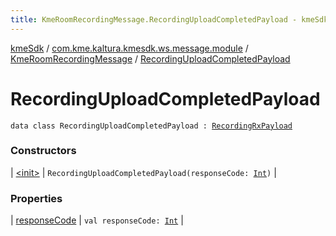 ```yaml
---
title: KmeRoomRecordingMessage.RecordingUploadCompletedPayload - kmeSdk
---
```


[kmeSdk](../../../index.html) / [com.kme.kaltura.kmesdk.ws.message.module](../../index.html) / [KmeRoomRecordingMessage](../index.html) / [RecordingUploadCompletedPayload](./index.html)

# RecordingUploadCompletedPayload

`data class RecordingUploadCompletedPayload : `[`RecordingRxPayload`](../-recording-rx-payload/index.html)

### Constructors

| [&lt;init&gt;](-init-.html) | `RecordingUploadCompletedPayload(responseCode: `[`Int`](https://kotlinlang.org/api/latest/jvm/stdlib/kotlin/-int/index.html)`)` |

### Properties

| [responseCode](response-code.html) | `val responseCode: `[`Int`](https://kotlinlang.org/api/latest/jvm/stdlib/kotlin/-int/index.html) |

